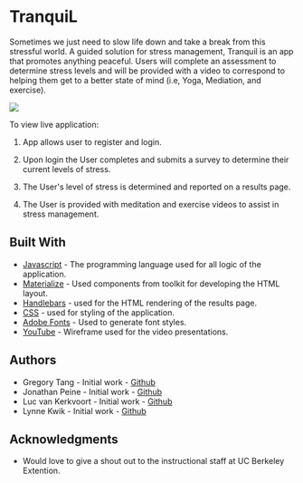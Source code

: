 # TranquiL
Sometimes we just need to slow life down and take a break from this stressful world. A guided solution for stress management, Tranquil is an app that promotes anything peaceful. Users will complete an assessment to determine stress levels and will be provided with a video to correspond to helping them get to a better state of mind (i.e, Yoga, Mediation, and exercise).

<img src="assets/images/Tranquil.jpg">

To view live application:  

1. App allows user to register and login. 

2. Upon login the User completes and submits a survey to determine their current levels of stress. 

3. The User's level of stress is determined and reported on a results page. 

4. The User is provided with meditation and exercise videos to assist in stress management. 

## Built With

* [Javascript](https://developer.mozilla.org/en-US/docs/Web/JavaScript) - The programming language used for all logic of the application.
* [Materialize](https://materializecss.com/) - Used components from toolkit for developing the HTML layout. 
* [Handlebars](https://handlebarsjs.com/) - used for the HTML rendering of the results page. 
* [CSS](https://developer.mozilla.org/en-US/docs/Web/css) - used for styling of the application.
* [Adobe Fonts](https://fonts.adobe.com/) - Used to generate font styles.
* [YouTube](https://developers.google.com/youtube/v3/) - Wireframe used for the video presentations. 

## Authors

* Gregory Tang  - Initial work - [Github](https://github.com/Tangerinez)
* Jonathan Peine - Initial work - [Github](https://github.com/johandenver)
* Luc van Kerkvoort - Initial work - [Github](https://github.com/lucvankerkvoort)
* Lynne Kwik - Initial work - [Github](https://github.com/kwikkid)

## Acknowledgments

* Would love to give a shout out to the instructional staff at UC Berkeley Extention. 

